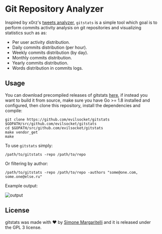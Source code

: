 # Git Repository Analyzer

Inspired by x0rz's [tweets analyzer](https://github.com/x0rz/tweets_analyzer), `gitstats` is a simple tool which goal is to perform commits activity analysis on git repositories and visualizing statistics such as as:

* Per user activity distribution.
* Daily commits distribution (per hour). 
* Weekly commits distribution (by day).
* Monthly commits distribution. 
* Yearly commits distribution.
* Words distribution in commits logs.

## Usage

You can download precompiled releases of gitstats [here](https://github.com/evilsocket/gitstats/releases), if instead you want to build it from source, make sure you have Go >= 1.8 installed and configured, then clone this repository, install the dependencies and compile:

    git clone https://github.com/evilsocket/gitstats $GOPATH/src/github.com/evilsocket/gitstats
    cd $GOPATH/src/github.com/evilsocket/gitstats
    make vendor_get
    make

To use `gitstats` simply:

    /path/to/gitstats -repo /path/to/repo

Or filtering by author:

    /path/to/gitstats -repo /path/to/repo -authors "some@one.com, some.one@else.ru"

Example output:

![output](https://i.imgur.com/e4kGoAn.png)

## License

gitstats was made with ♥  by [Simone Margaritelli](https://www.evilsocket.net/) and it is released under the GPL 3 license.

